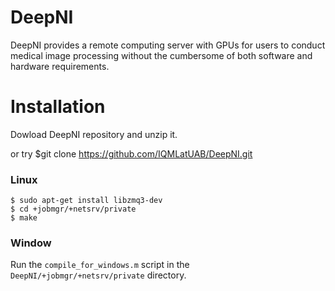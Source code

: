 # DeepNI

DeepNI provides a remote computing server with GPUs for users to conduct medical image processing without the cumbersome of both software and hardware requirements.

# Installation

Dowload DeepNI repository and unzip it.

or try
$git clone https://github.com/IQMLatUAB/DeepNI.git
### Linux
    $ sudo apt-get install libzmq3-dev
    $ cd +jobmgr/+netsrv/private
    $ make
    
### Window

Run the `compile_for_windows.m` script in the `DeepNI/+jobmgr/+netsrv/private` directory.
